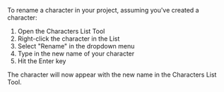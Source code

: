 To rename a character in your project, assuming you've created a character:

1. Open the Characters List Tool
2. Right-click the character in the List
3. Select "Rename" in the dropdown menu
4. Type in the new name of your character
5. Hit the Enter key

The character will now appear with the new name in the Characters List Tool.